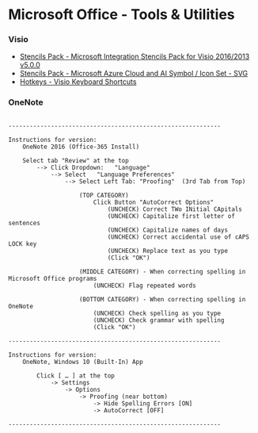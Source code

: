 
# Microsoft Office - Tools & Utilities

### Visio
* [Stencils Pack - Microsoft Integration Stencils Pack for Visio 2016/2013 v5.0.0](https://gallery.technet.microsoft.com/Collection-of-Integration-e6a3f4d0)
* [Stencils Pack - Microsoft Azure Cloud and AI Symbol / Icon Set - SVG](https://www.microsoft.com/en-us/download/details.aspx?id=41937)
* [Hotkeys - Visio Keyboard Shortcuts](http://www.excel-networks.com/docs/ms-visio-keyboardshortcuts.pdf)

### OneNote
<pre><code>
------------------------------------------------------------

Instructions for version:
	OneNote 2016 (Office-365 Install)

	Select tab "Review" at the top
		--> Click Dropdown:   "Language" 
			--> Select   "Language Preferences"
				--> Select Left Tab: "Proofing"  (3rd Tab from Top)
				
					(TOP CATEGORY)
						Click Button "AutoCorrect Options"
							(UNCHECK) Correct TWo INitial CApitals
							(UNCHECK) Capitalize first letter of sentences
							(UNCHECK) Capitalize names of days
							(UNCHECK) Correct accidental use of cAPS LOCK key
							(UNCHECK) Replace text as you type
							(Click "OK")
					
					(MIDDLE CATEGORY) - When correcting spelling in Microsoft Office programs
						(UNCHECK) Flag repeated words
					
					(BOTTOM CATEGORY) - When correcting spelling in OneNote
						(UNCHECK) Check spelling as you type
						(UNCHECK) Check grammar with spelling
						(Click "OK")

------------------------------------------------------------

Instructions for version:
	OneNote, Windows 10 (Built-In) App

		Click [ … ] at the top
			-> Settings
				-> Options
					-> Proofing (near bottom)
						-> Hide Spelling Errors [ON]
						-> AutoCorrect [OFF]

------------------------------------------------------------
</code></pre>
